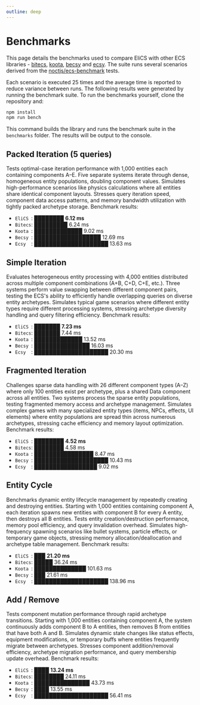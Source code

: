 ```yaml
---
outline: deep
---
```


# Benchmarks

This page details the benchmarks used to compare EliCS with other ECS
libraries - [bitecs](https://github.com/NateTheGreatt/bitECS), [koota](https://github.com/pmndrs/koota), [becsy](https://lastolivegames.github.io/becsy/) and [ecsy](https://ecsyjs.github.io/ecsy/). The suite runs several scenarios derived from the [noctjs/ecs-benchmark](https://github.com/noctjs/ecs-benchmark) tests.

Each scenario is executed 25 times and the average time is reported to reduce
variance between runs. The following results were generated by running the
benchmark suite. To run the benchmarks yourself, clone the repository and:

```bash
npm install
npm run bench
```

This command builds the library and runs the benchmark suite in the
`benchmarks` folder. The results will be output to the console.

<!-- benchmark-start -->

## Packed Iteration (5 queries)

Tests optimal-case iteration performance with 1,000 entities each containing components A–E. Five separate systems iterate through dense, homogeneous entity populations, doubling component values. Simulates high-performance scenarios like physics calculations where all entities share identical component layouts. Stresses query iteration speed, component data access patterns, and memory bandwidth utilization with tightly packed archetype storage. Benchmark results:

- `EliCS `: ████████ **6.12 ms**
- `Bitecs`: █████████ 6.24 ms
- `Koota `: █████████████ 9.02 ms
- `Becsy `: ██████████████████ 12.69 ms
- `Ecsy  `: ████████████████████ 13.63 ms

## Simple Iteration

Evaluates heterogeneous entity processing with 4,000 entities distributed across multiple component combinations (A+B, C+D, C+E, etc.). Three systems perform value swapping between different component pairs, testing the ECS's ability to efficiently handle overlapping queries on diverse entity archetypes. Simulates typical game scenarios where different entity types require different processing systems, stressing archetype diversity handling and query filtering efficiency. Benchmark results:

- `EliCS `: ███████ **7.23 ms**
- `Bitecs`: ███████ 7.44 ms
- `Koota `: █████████████ 13.52 ms
- `Becsy `: ███████████████ 16.03 ms
- `Ecsy  `: ████████████████████ 20.30 ms

## Fragmented Iteration

Challenges sparse data handling with 26 different component types (A–Z) where only 100 entities exist per archetype, plus a shared Data component across all entities. Two systems process the sparse entity populations, testing fragmented memory access and archetype management. Simulates complex games with many specialized entity types (items, NPCs, effects, UI elements) where entity populations are spread thin across numerous archetypes, stressing cache efficiency and memory layout optimization. Benchmark results:

- `EliCS `: ████████ **4.52 ms**
- `Bitecs`: ████████ 4.58 ms
- `Koota `: ████████████████ 8.47 ms
- `Becsy `: ████████████████████ 10.43 ms
- `Ecsy  `: █████████████████ 9.02 ms

## Entity Cycle

Benchmarks dynamic entity lifecycle management by repeatedly creating and destroying entities. Starting with 1,000 entities containing component A, each iteration spawns new entities with component B for every A entity, then destroys all B entities. Tests entity creation/destruction performance, memory pool efficiency, and query invalidation overhead. Simulates high-frequency spawning scenarios like bullet systems, particle effects, or temporary game objects, stressing memory allocation/deallocation and archetype table management. Benchmark results:

- `EliCS `: ███ **21.20 ms**
- `Bitecs`: █████ 36.24 ms
- `Koota `: ██████████████ 101.63 ms
- `Becsy `: ███ 21.61 ms
- `Ecsy  `: ████████████████████ 138.96 ms

## Add / Remove

Tests component mutation performance through rapid archetype transitions. Starting with 1,000 entities containing component A, the system continuously adds component B to A entities, then removes B from entities that have both A and B. Simulates dynamic state changes like status effects, equipment modifications, or temporary buffs where entities frequently migrate between archetypes. Stresses component addition/removal efficiency, archetype migration performance, and query membership update overhead. Benchmark results:

- `EliCS `: ████ **13.24 ms**
- `Bitecs`: ████████ 24.11 ms
- `Koota `: ███████████████ 43.73 ms
- `Becsy `: ████ 13.55 ms
- `Ecsy  `: ████████████████████ 56.41 ms
<!-- benchmark-end -->
